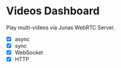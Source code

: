 # Videos Dashboard

Play multi-videos via Junas WebRTC Server.

- [x] async
- [x] sync
- [x] WebSocket
- [x] HTTP
